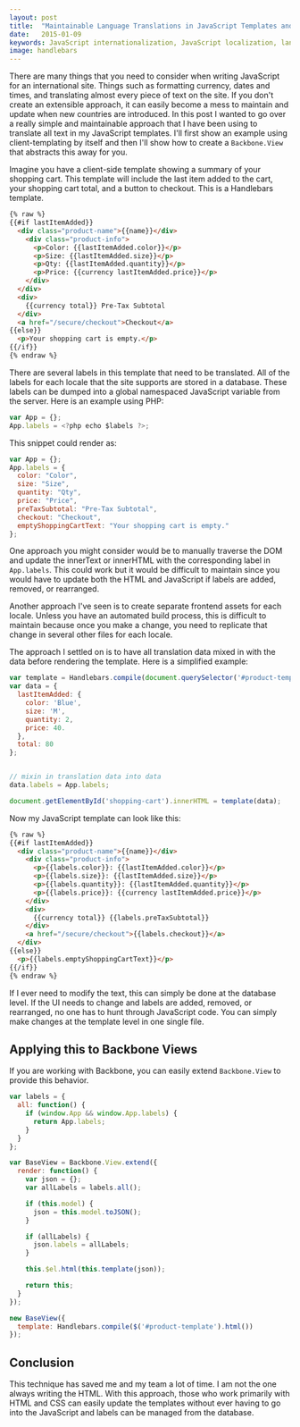 ```yaml
---
layout: post
title:  "Maintainable Language Translations in JavaScript Templates and Backbone Views"
date:   2015-01-09
keywords: JavaScript internationalization, JavaScript localization, languages translations, language translations in client-side templates
image: handlebars
---
```


There are many things that you need to consider when writing JavaScript for an international site. Things such as formatting currency, dates and times, and translating almost every piece of text on the site. If you don't create an extensible approach, it can easily become a mess to maintain and update when new countries are introduced. In this post I wanted to go over a really simple and maintainable approach that I have been using to translate all text in my JavaScript templates. I'll first show an example using client-templating by itself and then I'll show how to create a `Backbone.View` that abstracts this away for you.

Imagine you have a client-side template showing a summary of your shopping cart. This template will include the last item added to the cart, your shopping cart total, and a button to checkout. This is a Handlebars template.

```html
{% raw %}
{{#if lastItemAdded}}
  <div class="product-name">{{name}}</div>
    <div class="product-info">
      <p>Color: {{lastItemAdded.color}}</p>
      <p>Size: {{lastItemAdded.size}}</p>
      <p>Qty: {{lastItemAdded.quantity}}</p>
      <p>Price: {{currency lastItemAdded.price}}</p>
    </div>
  </div>
  <div>
    {{currency total}} Pre-Tax Subtotal
  </div>
  <a href="/secure/checkout">Checkout</a>
{{else}}
  <p>Your shopping cart is empty.</p>
{{/if}}
{% endraw %}
```

There are several labels in this template that need to be translated. All of the labels for each locale that the site supports are stored in a database. These labels can be dumped into a global namespaced JavaScript variable from the server. Here is an example using PHP:

```js
var App = {};
App.labels = <?php echo $labels ?>;
```

This snippet could render as:

```js
var App = {};
App.labels = {
  color: "Color",
  size: "Size",
  quantity: "Qty",
  price: "Price",
  preTaxSubtotal: "Pre-Tax Subtotal",
  checkout: "Checkout",
  emptyShoppingCartText: "Your shopping cart is empty."
};
```


One approach you might consider would be to manually traverse the DOM and update the innerText or innerHTML with the corresponding label in `App.labels`. This could work but it would be difficult to maintain since you would have to update both the HTML and JavaScript if labels are added, removed, or rearranged.

Another approach I've seen is to create separate frontend assets for each locale. Unless you have an automated build process, this is difficult to maintain because once you make a change, you need to replicate that change in several other files for each locale.

The approach I settled on is to have all translation data mixed in with the data before rendering the template. Here is a simplified example:

```js
var template = Handlebars.compile(document.querySelector('#product-template').innerHTML);
var data = {
  lastItemAdded: {
    color: 'Blue',
    size: 'M',
    quantity: 2,
    price: 40.
  },
  total: 80
};


// mixin in translation data into data
data.labels = App.labels;

document.getElementById('shopping-cart').innerHTML = template(data);
```

Now my JavaScript template can look like this:

```html
{% raw %}
{{#if lastItemAdded}}
  <div class="product-name">{{name}}</div>
    <div class="product-info">
      <p>{{labels.color}}: {{lastItemAdded.color}}</p>
      <p>{{labels.size}}: {{lastItemAdded.size}}</p>
      <p>{{labels.quantity}}: {{lastItemAdded.quantity}}</p>
      <p>{{labels.price}}: {{currency lastItemAdded.price}}</p>
    </div>
    <div>
      {{currency total}} {{labels.preTaxSubtotal}}
    </div>
    <a href="/secure/checkout">{{labels.checkout}}</a>
  </div>
{{else}}
  <p>{{labels.emptyShoppingCartText}}</p>
{{/if}}
{% endraw %}
```

If I ever need to modify the text, this can simply be done at the database level. If the UI needs to change and labels are added, removed, or rearranged, no one has to hunt through JavaScript code. You can simply make changes at the template level in one single file.

## Applying this to Backbone Views

If you are working with Backbone, you can easily extend `Backbone.View` to provide this behavior.

```js
var labels = {
  all: function() {
    if (window.App && window.App.labels) {
      return App.labels;
    }
  }
};

var BaseView = Backbone.View.extend({
  render: function() {
    var json = {};
    var allLabels = labels.all();

    if (this.model) {
      json = this.model.toJSON();
    }

    if (allLabels) {
      json.labels = allLabels;
    }

    this.$el.html(this.template(json));

    return this;
  }
});

new BaseView({
  template: Handlebars.compile($('#product-template').html())
});
```

## Conclusion

This technique has saved me and my team a lot of time. I am not the one always writing the HTML. With this approach, those who work primarily with HTML and CSS can easily update the templates without ever having to go into the JavaScript and labels can be managed from the database.
